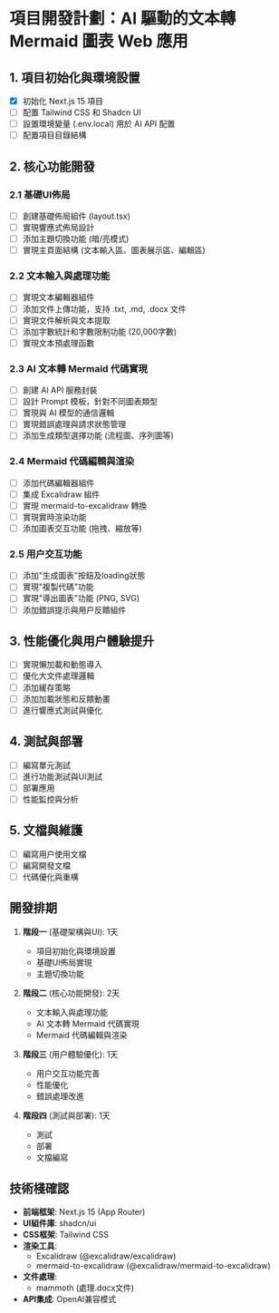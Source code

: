 # 項目開發計劃：AI 驅動的文本轉 Mermaid 圖表 Web 應用

## 1. 項目初始化與環境設置

- [x] 初始化 Next.js 15 項目
- [ ] 配置 Tailwind CSS 和 Shadcn UI
- [ ] 設置環境變量 (.env.local) 用於 AI API 配置
- [ ] 配置項目目錄結構

## 2. 核心功能開發

### 2.1 基礎UI佈局

- [ ] 創建基礎佈局組件 (layout.tsx)
- [ ] 實現響應式佈局設計
- [ ] 添加主題切換功能 (暗/亮模式)
- [ ] 實現主頁面結構 (文本輸入區、圖表展示區、編輯區)

### 2.2 文本輸入與處理功能

- [ ] 實現文本編輯器組件
- [ ] 添加文件上傳功能，支持 .txt, .md, .docx 文件
- [ ] 實現文件解析與文本提取
- [ ] 添加字數統計和字數限制功能 (20,000字數)
- [ ] 實現文本預處理函數

### 2.3 AI 文本轉 Mermaid 代碼實現

- [ ] 創建 AI API 服務封裝
- [ ] 設計 Prompt 模板，針對不同圖表類型
- [ ] 實現與 AI 模型的通信邏輯
- [ ] 實現錯誤處理與請求狀態管理
- [ ] 添加生成類型選擇功能 (流程圖、序列圖等)

### 2.4 Mermaid 代碼編輯與渲染

- [ ] 添加代碼編輯器組件
- [ ] 集成 Excalidraw 組件
- [ ] 實現 mermaid-to-excalidraw 轉換
- [ ] 實現實時渲染功能
- [ ] 添加圖表交互功能 (拖拽、縮放等)

### 2.5 用户交互功能

- [ ] 添加"生成圖表"按鈕及loading狀態
- [ ] 實現"複製代碼"功能
- [ ] 實現"導出圖表"功能 (PNG, SVG)
- [ ] 添加錯誤提示與用户反饋組件

## 3. 性能優化與用户體驗提升

- [ ] 實現懶加載和動態導入
- [ ] 優化大文件處理邏輯
- [ ] 添加緩存策略
- [ ] 添加加載狀態和反饋動畫
- [ ] 進行響應式測試與優化

## 4. 測試與部署

- [ ] 編寫單元測試
- [ ] 進行功能測試與UI測試
- [ ] 部署應用
- [ ] 性能監控與分析

## 5. 文檔與維護

- [ ] 編寫用户使用文檔
- [ ] 編寫開發文檔
- [ ] 代碼優化與重構

## 開發排期

1. **階段一** (基礎架構與UI): 1天
   - 項目初始化與環境設置
   - 基礎UI佈局實現
   - 主題切換功能

2. **階段二** (核心功能開發): 2天
   - 文本輸入與處理功能
   - AI 文本轉 Mermaid 代碼實現
   - Mermaid 代碼編輯與渲染

3. **階段三** (用户體驗優化): 1天
   - 用户交互功能完善
   - 性能優化
   - 錯誤處理改進

4. **階段四** (測試與部署): 1天
   - 測試
   - 部署
   - 文檔編寫

## 技術棧確認

- **前端框架**: Next.js 15 (App Router)
- **UI組件庫**: shadcn/ui
- **CSS框架**: Tailwind CSS
- **渲染工具**: 
  - Excalidraw (@excalidraw/excalidraw)
  - mermaid-to-excalidraw (@excalidraw/mermaid-to-excalidraw)
- **文件處理**: 
  - mammoth (處理.docx文件)
- **API集成**: OpenAI兼容模式 